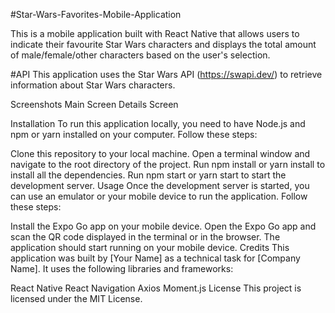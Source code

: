 #Star-Wars-Favorites-Mobile-Application

This is a mobile application built with React Native that allows users to indicate their favourite Star Wars characters and displays the total amount of male/female/other characters based on the user's selection.

#API
This application uses the Star Wars API (https://swapi.dev/) to retrieve information about Star Wars characters.

Screenshots
Main Screen
Details Screen

Installation
To run this application locally, you need to have Node.js and npm or yarn installed on your computer. Follow these steps:

Clone this repository to your local machine.
Open a terminal window and navigate to the root directory of the project.
Run npm install or yarn install to install all the dependencies.
Run npm start or yarn start to start the development server.
Usage
Once the development server is started, you can use an emulator or your mobile device to run the application. Follow these steps:

Install the Expo Go app on your mobile device.
Open the Expo Go app and scan the QR code displayed in the terminal or in the browser.
The application should start running on your mobile device.
Credits
This application was built by [Your Name] as a technical task for [Company Name]. It uses the following libraries and frameworks:

React Native
React Navigation
Axios
Moment.js
License
This project is licensed under the MIT License.

